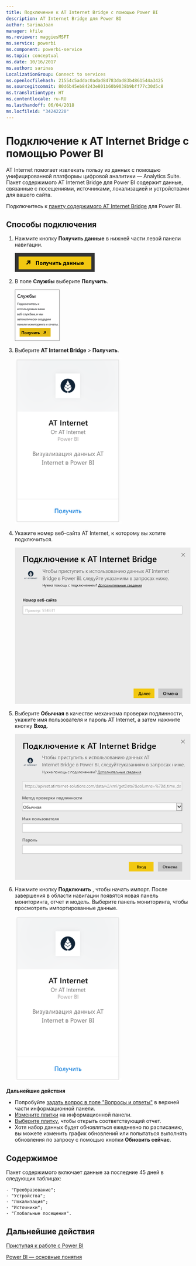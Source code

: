 ```yaml
---
title: Подключение к AT Internet Bridge с помощью Power BI
description: AT Internet Bridge для Power BI
author: SarinaJoan
manager: kfile
ms.reviewer: maggiesMSFT
ms.service: powerbi
ms.component: powerbi-service
ms.topic: conceptual
ms.date: 10/16/2017
ms.author: sarinas
LocalizationGroup: Connect to services
ms.openlocfilehash: 21554c5addac0adad84783dad83b4861544a3425
ms.sourcegitcommit: 80d6b45eb84243e801b60b9038b9bff77c30d5c8
ms.translationtype: HT
ms.contentlocale: ru-RU
ms.lasthandoff: 06/04/2018
ms.locfileid: "34242220"
---
```

# <a name="connect-to-at-internet-bridge-with-power-bi"></a>Подключение к AT Internet Bridge с помощью Power BI
AT Internet помогает извлекать пользу из данных с помощью унифицированной платформы цифровой аналитики — Analytics Suite. Пакет содержимого AT Internet Bridge для Power BI содержит данные, связанные с посещениями, источниками, локализацией и устройствами для вашего сайта.

Подключитесь к [пакету содержимого AT Internet Bridge](https://app.powerbi.com/getdata/services/at-internet-bridge) для Power BI.

## <a name="how-to-connect"></a>Способы подключения
1. Нажмите кнопку **Получить данные** в нижней части левой панели навигации.
   
   ![](media/service-connect-to-at-internet/pbi_getdata.png) 
2. В поле **Службы** выберите **Получить**.
   
   ![](media/service-connect-to-at-internet/pbi_getservices.png) 
3. Выберите **AT Internet Bridge** \> **Получить**.
   
   ![](media/service-connect-to-at-internet/atinternet.png)
4. Укажите номер веб-сайта AT Internet, к которому вы хотите подключиться.
   
   ![](media/service-connect-to-at-internet/params.png)
5. Выберите **Обычная** в качестве механизма проверки подлинности, укажите имя пользователя и пароль AT Internet, а затем нажмите кнопку **Вход**.
   
   ![](media/service-connect-to-at-internet/creds.png)
6. Нажмите кнопку **Подключить** , чтобы начать импорт. После завершения в области навигации появятся новая панель мониторинга, отчет и модель. Выберите панель мониторинга, чтобы просмотреть импортированные данные.
   
    ![](media/service-connect-to-at-internet/atinternet.png)

**Дальнейшие действия**

* Попробуйте [задать вопрос в поле "Вопросы и ответы"](power-bi-q-and-a.md) в верхней части информационной панели.
* [Измените плитки](service-dashboard-edit-tile.md) на информационной панели.
* [Выберите плитку](service-dashboard-tiles.md), чтобы открыть соответствующий отчет.
* Хотя набор данных будет обновляться ежедневно по расписанию, вы можете изменить график обновлений или попытаться выполнять обновления по запросу с помощью кнопки **Обновить сейчас**.

## <a name="whats-included"></a>Содержимое
Пакет содержимого включает данные за последние 45 дней в следующих таблицах:  

    - "Преобразование";  
    - "Устройства";  
    - "Локализация";  
    - "Источники";  
    - "Глобальные посещения".  

## <a name="next-steps"></a>Дальнейшие действия
[Приступая к работе с Power BI](service-get-started.md)

[Power BI — основные понятия](service-basic-concepts.md)

